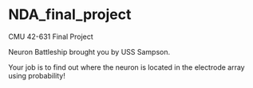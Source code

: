 NDA_final_project
=================

CMU 42-631 Final Project

Neuron Battleship brought you by USS Sampson.

Your job is to find out where the neuron is located in the electrode array using probability!
